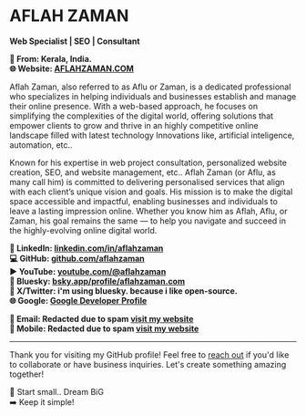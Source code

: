 # AFLAH ZAMAN  
**Web Specialist | SEO | Consultant**  

**📍 From: Kerala, India.**    
**🌐 Website: [AFLAHZAMAN.COM](https://aflahzaman.com/)**  

Aflah Zaman, also referred to as Aflu or Zaman, is a dedicated professional who specializes in helping individuals and businesses establish and manage their online presence. With a web-based approach, he focuses on simplifying the complexities of the digital world, offering solutions that empower clients to grow and thrive in an highly competitive online landscape filled with latest technology Innovations like, artificial inteligence, automation, etc..

Known for his expertise in web project consultation, personalized website creation, SEO, and website management, etc.. Aflah Zaman (or Aflu, as many call him) is committed to delivering personalised services that align with each client’s unique vision and goals. His mission is to make the digital space accessible and impactful, enabling businesses and individuals to leave a lasting impression online. Whether you know him as Aflah, Aflu, or Zaman, his goal remains the same — to help you navigate and succeed in the highly-evolving online digital world.

**🪪 LinkedIn: [linkedin.com/in/aflahzaman](https://www.linkedin.com/in/aflahzaman)**  
**💻 GitHub: [github.com/aflahzaman](https://github.com/aflahzaman)**  
**▶️ YouTube: [youtube.com/@aflahzaman](https://www.youtube.com/@aflahzaman?sub_confirmation=1)**   
**🦋 Bluesky:  [bsky.app/profile/aflahzaman.com](https://bsky.app/profile/aflahzaman.com)**   
**🔗 X/Twitter: i'm using bluesky. because i like open-source.**      
**🌐 Google: [Google Developer Profile](https://g.dev/aflahzaman)**   

**📧 Email: Redacted due to spam [visit my website](https://aflahzaman.com/)**   
**📱 Mobile: Redacted due to spam [visit my website](https://aflahzaman.com/)**   

---

Thank you for visiting my GitHub profile! Feel free to [reach out](https://aflahzaman.com/) if you'd like to collaborate or have business inquiries. Let's create something amazing together!

🚀 Start small.. Dream BiG  
➡️ Keep it simple!

